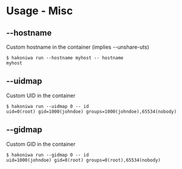 # Usage - Misc

## --hostname

Custom hostname in the container (implies --unshare-uts)

```console
$ hakoniwa run --hostname myhost -- hostname
myhost

```

## --uidmap

Custom UID in the container

```console,ignore
$ hakoniwa run --uidmap 0 -- id
uid=0(root) gid=1000(johndoe) groups=1000(johndoe),65534(nobody)

```

## --gidmap

Custom GID in the container

```console,ignore
$ hakoniwa run --gidmap 0 -- id
uid=1000(johndoe) gid=0(root) groups=0(root),65534(nobody)

```
